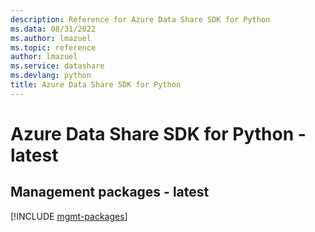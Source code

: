 ```yaml
---
description: Reference for Azure Data Share SDK for Python
ms.data: 08/31/2022
ms.author: lmazuel
ms.topic: reference
author: lmazuel
ms.service: datashare
ms.devlang: python
title: Azure Data Share SDK for Python
---
```

# Azure Data Share SDK for Python - latest

## Management packages - latest
[!INCLUDE [mgmt-packages](data-share-mgmt-index.md)]